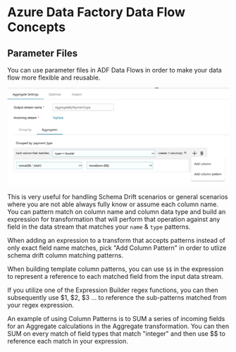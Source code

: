 # Azure Data Factory Data Flow Concepts

## Parameter Files

You can use parameter files in ADF Data Flows in order to make your data flow more flexible and reusable.

![column patterns](../images/columnpattern2.png "Column Patterns")

This is very useful for handling Schema Drift scenarios or general scenarios where you are not able always fully know or assume each column name. You can pattern match on column name and column data type and build an expression for transformation that will perform that operation against any field in the data stream that matches your `name` & `type` patterns.

When adding an expression to a transform that accepts patterns instead of only exact field name matches, pick "Add Column Pattern" in order to utlize schema drift column matching patterns.

When building template column patterns, you can use `$$` in the expression to represent a reference to each matched field from the input data stream.

If you utilize one of the Expression Builder regex functions, you can then subsequently use $1, $2, $3 ... to reference the sub-patterns matched from your regex expression.

An example of using Column Patterns is to SUM a series of incoming fields for an Aggregate calculations in the Aggregate transformation. You can then SUM on every match of field types that match "integer" and then use $$ to reference each match in your expression.
